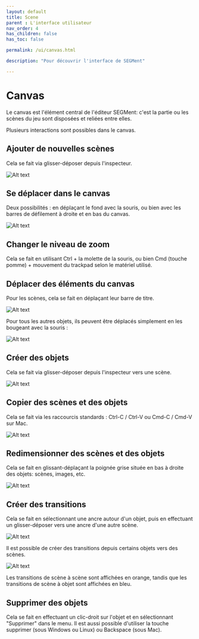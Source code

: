 ```yaml
---
layout: default
title: Scene
parent : L'interface utilisateur
nav_order: 4
has_children: false
has_toc: false

permalink: /ui/canvas.html

description: "Pour découvrir l'interface de SEGMent"

---
```


# Canvas

Le canvas est l'élément central de l'éditeur SEGMent: c'est la partie
ou les scènes du jeu sont disposées et reliées entre elles.

Plusieurs interactions sont possibles dans le canvas.

## Ajouter de nouvelles scènes

Cela se fait via glisser-déposer depuis l'inspecteur.

![Alt text](https://scrime-u-bordeaux.github.io/SEGMent-docs/assets/images/ui/scene/scene-drop.png "Scene drop")

## Se déplacer dans le canvas

Deux possibilités : en déplaçant le fond avec la souris, ou bien avec
les barres de défilement à droite et en bas du canvas.

![Alt text](https://scrime-u-bordeaux.github.io/SEGMent-docs/assets/images/ui/scene/scene-drag.png "Scene drag")

## Changer le niveau de zoom

Cela se fait en utilisant Ctrl + la molette de la souris,
ou bien Cmd (touche pomme) + mouvement du trackpad selon le matériel utilisé.

## Déplacer des éléments du canvas

Pour les scènes, cela se fait en déplaçant leur barre de titre.

![Alt text](https://scrime-u-bordeaux.github.io/SEGMent-docs/assets/images/ui/scene/scene-drag-scence.png "Scene drag")

Pour tous les autres objets, ils peuvent être déplacés simplement en les bougeant
avec la souris :

![Alt text](https://scrime-u-bordeaux.github.io/SEGMent-docs/assets/images/ui/scene/object-drag.png "Object drag")

## Créer des objets

Cela se fait via glisser-déposer depuis l'inspecteur vers une scène.

![Alt text](https://scrime-u-bordeaux.github.io/SEGMent-docs/assets/images/ui/scene/create-object.png "Scene drag")

## Copier des scènes et des objets

Cela se fait via les raccourcis standards : Ctrl-C / Ctrl-V ou Cmd-C / Cmd-V sur Mac.

![Alt text](https://scrime-u-bordeaux.github.io/SEGMent-docs/assets/images/ui/scene/copy.png "Scene copy")


## Redimensionner des scènes et des objets

Cela se fait en glissant-déplaçant la poignée grise située en bas à droite
des objets: scènes, images, etc.

![Alt text](https://scrime-u-bordeaux.github.io/SEGMent-docs/assets/images/ui/scene/object-resize.png "Object drag")

## Créer des transitions

Cela se fait en sélectionnant une ancre autour d'un objet, puis en
effectuant un glisser-déposer vers une ancre d'une autre scène.

![Alt text](https://scrime-u-bordeaux.github.io/SEGMent-docs/assets/images/ui/scene/create-scene-transition.png "Scene drag")

Il est possible de créer des transitions depuis certains objets vers des
scènes.

![Alt text](https://scrime-u-bordeaux.github.io/SEGMent-docs/assets/images/ui/scene/create-object-transition.png "Object drag")

Les transitions de scène à scène sont affichées en orange, tandis que
les transitions de scène à objet sont affichées en bleu.

## Supprimer des objets

Cela se fait en effectuant un clic-droit sur l'objet et en sélectionnant
"Supprimer" dans le menu.
Il est aussi possible d'utiliser la touche supprimer (sous Windows ou Linux)
ou Backspace (sous Mac).
